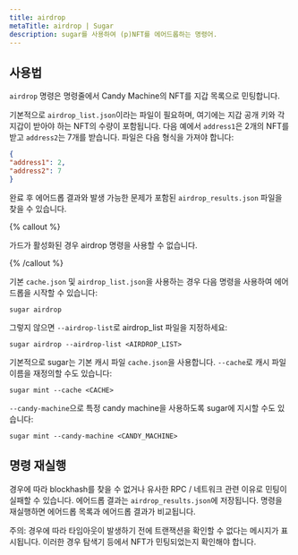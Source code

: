 ```yaml
---
title: airdrop
metaTitle: airdrop | Sugar
description: sugar를 사용하여 (p)NFT를 에어드롭하는 명령어.
---
```


## 사용법

`airdrop` 명령은 명령줄에서 Candy Machine의 NFT를 지갑 목록으로 민팅합니다.

기본적으로 `airdrop_list.json`이라는 파일이 필요하며, 여기에는 지갑 공개 키와 각 지갑이 받아야 하는 NFT의 수량이 포함됩니다. 다음 예에서 `address1`은 2개의 NFT를 받고 `address2`는 7개를 받습니다. 파일은 다음 형식을 가져야 합니다:

```json
{
"address1": 2,
"address2": 7
}
```

완료 후 에어드롭 결과와 발생 가능한 문제가 포함된 `airdrop_results.json` 파일을 찾을 수 있습니다.

{% callout %}

가드가 활성화된 경우 airdrop 명령을 사용할 수 없습니다.

{% /callout %}

기본 `cache.json` 및 `airdrop_list.json`을 사용하는 경우 다음 명령을 사용하여 에어드롭을 시작할 수 있습니다:

```
sugar airdrop
```

그렇지 않으면 `--airdrop-list`로 airdrop_list 파일을 지정하세요:

```
sugar airdrop --airdrop-list <AIRDROP_LIST>
```

기본적으로 sugar는 기본 캐시 파일 `cache.json`을 사용합니다. `--cache`로 캐시 파일 이름을 재정의할 수도 있습니다:

```
sugar mint --cache <CACHE>
```

`--candy-machine`으로 특정 candy machine을 사용하도록 sugar에 지시할 수도 있습니다:

```
sugar mint --candy-machine <CANDY_MACHINE>
```

## 명령 재실행
경우에 따라 blockhash를 찾을 수 없거나 유사한 RPC / 네트워크 관련 이유로 민팅이 실패할 수 있습니다. 에어드롭 결과는 `airdrop_results.json`에 저장됩니다. 명령을 재실행하면 에어드롭 목록과 에어드롭 결과가 비교됩니다.

주의: 경우에 따라 타임아웃이 발생하기 전에 트랜잭션을 확인할 수 없다는 메시지가 표시됩니다. 이러한 경우 탐색기 등에서 NFT가 민팅되었는지 확인해야 합니다.
